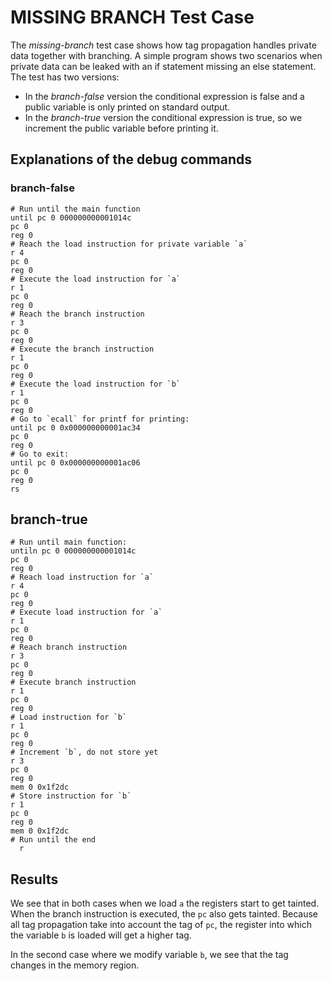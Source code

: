 # MISSING BRANCH Test Case

The *missing-branch* test case shows how tag propagation handles
private data together with branching. A simple program shows two
scenarios when private data can be leaked with an if statement missing
an else statement. The test has two versions:

* In the *branch-false* version the conditional expression is false
  and a public variable is only printed on standard output.
* In the *branch-true* version the conditional expression is true, so
  we increment the public variable before printing it.

## Explanations of the debug commands


### branch-false

```
# Run until the main function
until pc 0 000000000001014c
pc 0
reg 0
# Reach the load instruction for private variable `a`
r 4
pc 0
reg 0
# Execute the load instruction for `a`
r 1
pc 0
reg 0
# Reach the branch instruction
r 3
pc 0
reg 0
# Execute the branch instruction
r 1
pc 0
reg 0
# Execute the load instruction for `b`
r 1
pc 0
reg 0
# Go to `ecall` for printf for printing:
until pc 0 0x000000000001ac34
pc 0
reg 0
# Go to exit:
until pc 0 0x000000000001ac06
pc 0
reg 0
rs
```

## branch-true

```
# Run until main function:
untiln pc 0 000000000001014c
pc 0
reg 0
# Reach load instruction for `a`
r 4
pc 0
reg 0
# Execute load instruction for `a`
r 1
pc 0
reg 0
# Reach branch instruction
r 3
pc 0
reg 0
# Execute branch instruction
r 1
pc 0
reg 0
# Load instruction for `b`
r 1
pc 0
reg 0
# Increment `b`, do not store yet
r 3
pc 0
reg 0
mem 0 0x1f2dc
# Store instruction for `b`
r 1
pc 0
reg 0
mem 0 0x1f2dc
# Run until the end
  r
```

## Results

We see that in both cases when we load `a` the registers start to get
tainted. When the branch instruction is executed, the `pc` also gets
tainted. Because all tag propagation take into account the tag of
`pc`, the register into which the variable `b` is loaded will get a
higher tag.

In the second case where we modify variable `b`, we see that the tag
changes in the memory region.

